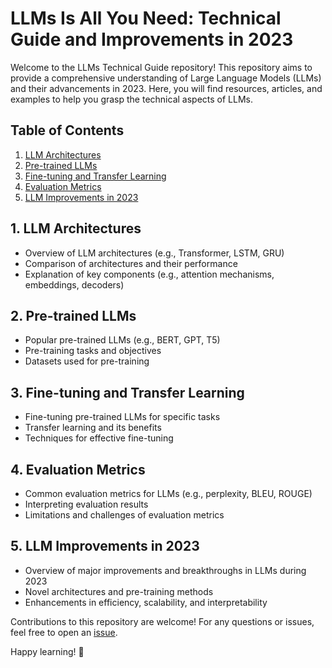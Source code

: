 # LLMs Is All You Need: Technical Guide and Improvements in 2023

Welcome to the LLMs Technical Guide repository! This repository aims to provide a comprehensive understanding of Large Language Models (LLMs) and their advancements in 2023. Here, you will find resources, articles, and examples to help you grasp the technical aspects of LLMs.

## Table of Contents

1. [LLM Architectures](#architectures)
2. [Pre-trained LLMs](#pretrained-llms)
3. [Fine-tuning and Transfer Learning](#fine-tuning)
4. [Evaluation Metrics](#evaluation-metrics)
5. [LLM Improvements in 2023](#improvements-2023)

## <a name="architectures"></a> 1. LLM Architectures

- Overview of LLM architectures (e.g., Transformer, LSTM, GRU)
- Comparison of architectures and their performance
- Explanation of key components (e.g., attention mechanisms, embeddings, decoders)

## <a name="pretrained-llms"></a> 2. Pre-trained LLMs

- Popular pre-trained LLMs (e.g., BERT, GPT, T5)
- Pre-training tasks and objectives
- Datasets used for pre-training

## <a name="fine-tuning"></a> 3. Fine-tuning and Transfer Learning

- Fine-tuning pre-trained LLMs for specific tasks
- Transfer learning and its benefits
- Techniques for effective fine-tuning

## <a name="evaluation-metrics"></a> 4. Evaluation Metrics

- Common evaluation metrics for LLMs (e.g., perplexity, BLEU, ROUGE)
- Interpreting evaluation results
- Limitations and challenges of evaluation metrics

## <a name="improvements-2023"></a> 5. LLM Improvements in 2023

- Overview of major improvements and breakthroughs in LLMs during 2023
- Novel architectures and pre-training methods
- Enhancements in efficiency, scalability, and interpretability

Contributions to this repository are welcome! For any questions or issues, feel free to open an [issue](https://github.com/yourusername/llm-guide/issues).

Happy learning! 🚀
